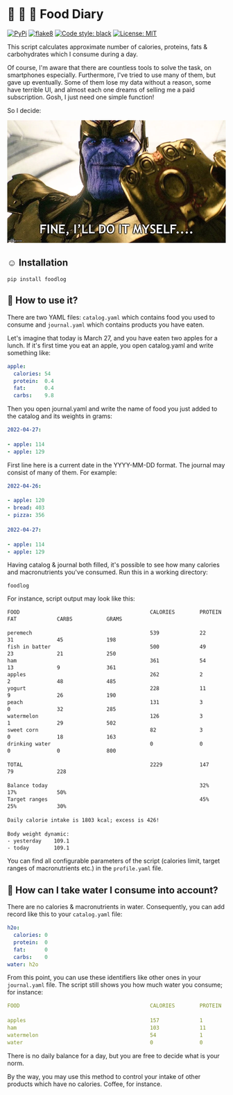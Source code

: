 # 🍞 🍏 🥩 Food Diary

[![PyPi](https://img.shields.io/pypi/v/foodlog)](https://pypi.org/project/foodlog/) [![flake8](https://github.com/vkostyanetsky/Foodlog/actions/workflows/flake8.yml/badge.svg)](https://github.com/vkostyanetsky/Foodlog/actions/workflows/flake8.yml) [![Code style: black](https://img.shields.io/badge/code%20style-black-000000.svg)](https://github.com/psf/black) [![License: MIT](https://img.shields.io/badge/License-MIT-yellow.svg)](https://opensource.org/licenses/MIT)

This script calculates approximate number of calories, proteins, fats & carbohydrates which I consume during a day. 

Of course, I'm aware that there are countless tools to solve the task, on smartphones especially. Furthermore, I've tried to use many of them, but gave up eventually. Some of them lose my data without a reason, some have terrible UI, and almost each one dreams of selling me a paid subscription. Gosh, I just need one simple function!

So I decide:

![Fine, I'll do it myself](https://github.com/vkostyanetsky/FoodDiary/raw/main/tanos.png)

## ☺ Installation

```
pip install foodlog 
```

## 🤔 How to use it? 

There are two YAML files: `catalog.yaml` which contains food you used to consume and `journal.yaml` which contains products you have eaten.

Let's imagine that today is March 27, and you have eaten two apples for a lunch. If it's first time you eat an apple, you open catalog.yaml and write something like:  

```yaml
apple: 
  calories: 54
  protein:  0.4
  fat:      0.4
  carbs:    9.8
```

Then you open journal.yaml and write the name of food you just added to the catalog and its weights in grams:

```yaml
2022-04-27:

- apple: 114
- apple: 129
```

First line here is a current date in the YYYY-MM-DD format. The journal may consist of many of them. For example:

```yaml
2022-04-26:
  
- apple: 120  
- bread: 403
- pizza: 356

2022-04-27:

- apple: 114
- apple: 129
```

Having catalog & journal both filled, it's possible to see how many calories and macronutrients you've consumed. Run this in a working directory:

```
foodlog
```

For instance, script output may look like this:

```
FOOD                                          CALORIES        PROTEIN         FAT             CARBS           GRAMS          

peremech                                      539             22              31              45              198            
fish in batter                                500             49              23              21              250            
ham                                           361             54              13              9               361            
apples                                        262             2               2               48              485            
yogurt                                        228             11              9               26              190            
peach                                         131             3               0               32              285            
watermelon                                    126             3               1               29              502            
sweet corn                                    82              3               0               18              163            
drinking water                                0               0               0               0               800            

TOTAL                                         2229            147             79              228                            

Balance today                                                 32%             17%             50%                            
Target ranges                                                 45%             25%             30%                            

Daily calorie intake is 1803 kcal; excess is 426!

Body weight dynamic:
- yesterday    109.1
- today        109.1
```

You can find all configurable parameters of the script (calories limit, target ranges of macronutrients etc.) in the `profile.yaml` file.

## 🤔 How can I take water I consume into account?

There are no calories & macronutrients in water. Consequently, you can add record like this to your `catalog.yaml` file:

```yaml
h2o:
  calories: 0
  protein:  0
  fat:      0
  carbs:    0
water: h2o
```

From this point, you can use these identifiers like other ones in your `journal.yaml` file. The script still shows you how much water you consume; for instance:

```yaml
FOOD                                          CALORIES        PROTEIN         FAT             CARBS           GRAMS

apples                                        157             1               1               28              290
ham                                           103             11              4               6               124
watermelon                                    54              1               0               13              217
water                                         0               0               0               0               800
```

There is no daily balance for a day, but you are free to decide what is your norm.

By the way, you may use this method to control your intake of other products which have no calories. Coffee, for instance. 